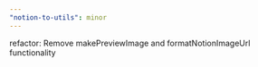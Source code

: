 ```yaml
---
"notion-to-utils": minor
---
```


refactor: Remove makePreviewImage and formatNotionImageUrl functionality
